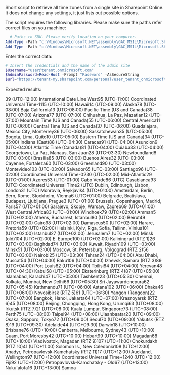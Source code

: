 Short script to retrieve all time zones from a single site in Sharepoint Online.
It does not change any settings, it just lists out possible options.
 

 

 

The script requires the following libraries. Please make sure the paths refer correct files on you machine:

```PowerShell
  # Paths to SDK. Please verify location on your computer.  
Add-Type -Path "c:\Windows\Microsoft.NET\assembly\GAC_MSIL\Microsoft.SharePoint.Client\v4.0_16.0.0.0__71e9bce111e9429c\Microsoft.SharePoint.Client.dll" 
Add-Type -Path "c:\Windows\Microsoft.NET\assembly\GAC_MSIL\Microsoft.SharePoint.Client.Runtime\v4.0_16.0.0.0__71e9bce111e9429c\Microsoft.SharePoint.Client.Runtime.dll" 
``` 
Enter the correct data:

```PowerShell
# Insert the credentials and the name of the admin site 
$Username="user@tenant.onmicrosoft.com" 
$AdminPassword=Read-Host -Prompt "Password" -AsSecureString 
$url="https://tenant-my.sharepoint.com/personal/user_tenant_onmicrosoft_com"
``` 
 

Expected results:

39 (UTC-12:00) International Date Line West95 (UTC-11:00) Coordinated Universal Time-1115 (UTC-10:00) Hawaii14 (UTC-09:00) Alaska78 (UTC-08:00) Baja California13 (UTC-08:00) Pacific Time (US and Canada)38 (UTC-07:00) Arizona77 (UTC-07:00) Chihuahua, La Paz, Mazatlan12 (UTC-07:00) Mountain Time (US and Canada)55 (UTC-06:00) Central America11 (UTC-06:00) Central Time (US and Canada)37 (UTC-06:00) Guadalajara, Mexico City, Monterrey36 (UTC-06:00) Saskatchewan35 (UTC-05:00) Bogota, Lima, Quito10 (UTC-05:00) Eastern Time (US and Canada)34 (UTC-05:00) Indiana (East)88 (UTC-04:30) Caracas91 (UTC-04:00) Asuncion9 (UTC-04:00) Atlantic Time (Canada)81 (UTC-04:00) Cuiaba33 (UTC-04:00) Georgetown, La Paz, Manaus, San Juan28 (UTC-03:30) Newfoundland8 (UTC-03:00) Brasilia85 (UTC-03:00) Buenos Aires32 (UTC-03:00) Cayenne, Fortaleza60 (UTC-03:00) Greenland90 (UTC-03:00) Montevideo103 (UTC-03:00) Salvador65 (UTC-03:00) Santiago96 (UTC-02:00) Coordinated Universal Time-0230 (UTC-02:00) Mid-Atlantic29 (UTC-01:00) Azores53 (UTC-01:00) Cabo Verde86 (UTC) Casablanca93 (UTC) Coordinated Universal Time2 (UTC) Dublin, Edinburgh, Lisbon, London31 (UTC) Monrovia, Reykjavik4 (UTC+01:00) Amsterdam, Berlin, Bern, Rome, Stockholm, Vienna6 (UTC+01:00) Belgrade, Bratislava, Budapest, Ljubljana, Prague3 (UTC+01:00) Brussels, Copenhagen, Madrid, Paris57 (UTC+01:00) Sarajevo, Skopje, Warsaw, Zagreb69 (UTC+01:00) West Central Africa83 (UTC+01:00) Windhoek79 (UTC+02:00) Amman5 (UTC+02:00) Athens, Bucharest, Istanbul80 (UTC+02:00) Beirut49 (UTC+02:00) Cairo98 (UTC+02:00) Damascus50 (UTC+02:00) Harare, Pretoria59 (UTC+02:00) Helsinki, Kyiv, Riga, Sofia, Tallinn, Vilnius101 (UTC+02:00) Istanbul27 (UTC+02:00) Jerusalem7 (UTC+02:00) Minsk (old)104 (UTC+02:00) E. Europe100 (UTC+02:00) Kaliningrad (RTZ 1)26 (UTC+03:00) Baghdad74 (UTC+03:00) Kuwait, Riyadh109 (UTC+03:00) Minsk51 (UTC+03:00) Moscow, St. Petersburg, Volgograd (RTZ 2)56 (UTC+03:00) Nairobi25 (UTC+03:30) Tehran24 (UTC+04:00) Abu Dhabi, Muscat54 (UTC+04:00) Baku106 (UTC+04:00) Izhevsk, Samara (RTZ 3)89 (UTC+04:00) Port Louis82 (UTC+04:00) Tbilisi84 (UTC+04:00) Yerevan48 (UTC+04:30) Kabul58 (UTC+05:00) Ekaterinburg (RTZ 4)87 (UTC+05:00) Islamabad, Karachi47 (UTC+05:00) Tashkent23 (UTC+05:30) Chennai, Kolkata, Mumbai, New Delhi66 (UTC+05:30) Sri Jayawardenepura62 (UTC+05:45) Kathmandu71 (UTC+06:00) Astana102 (UTC+06:00) Dhaka46 (UTC+06:00) Novosibirsk (RTZ 5)61 (UTC+06:30) Yangon (Rangoon)22 (UTC+07:00) Bangkok, Hanoi, Jakarta64 (UTC+07:00) Krasnoyarsk (RTZ 6)45 (UTC+08:00) Beijing, Chongqing, Hong Kong, Urumqi63 (UTC+08:00) Irkutsk (RTZ 7)21 (UTC+08:00) Kuala Lumpur, Singapore73 (UTC+08:00) Perth75 (UTC+08:00) Taipei94 (UTC+08:00) Ulaanbaatar20 (UTC+09:00) Osaka, Sapporo, Tokyo72 (UTC+09:00) Seoul70 (UTC+09:00) Yakutsk (RTZ 8)19 (UTC+09:30) Adelaide44 (UTC+09:30) Darwin18 (UTC+10:00) Brisbane76 (UTC+10:00) Canberra, Melbourne, Sydney43 (UTC+10:00) Guam, Port Moresby42 (UTC+10:00) Hobart99 (UTC+10:00) Magadan68 (UTC+10:00) Vladivostok, Magadan (RTZ 9)107 (UTC+11:00) Chokurdakh (RTZ 10)41 (UTC+11:00) Solomon Is., New Caledonia108 (UTC+12:00) Anadyr, Petropavlovsk-Kamchatsky (RTZ 11)17 (UTC+12:00) Auckland, Wellington97 (UTC+12:00) Coordinated Universal Time+1240 (UTC+12:00) Fiji92 (UTC+12:00) Petropavlovsk-Kamchatsky - Old67 (UTC+13:00) Nuku'alofa16 (UTC+13:00) Samoa
